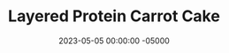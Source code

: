 ---
layout: post
title:  "Layered Protein Carrot Cake"
date:   2023-05-05 00:00:00 -05000
categories: 
- Recipes
- Protein Powder
permalink: /recipes/carrot-cake
image: /assets/Food/Protein Powder/Carrot Cake/carrot-cake-cover.jpg
ing: carrotcake-ing
facts: carrotcake-facts
section1: Roasting the Carrots
start2: Oat flour
section2: Dry Ingredients
start3: Large egg
section3: Wet Ingredients
start4: Nonfat cottage cheese
section4: Frosting
start5: 
section5: 
Prep: 60
Rest: 
Cook: 25
Source1: https://www.youtube.com/watch?v=vCvh4tf29d4&t=1s
Source2: 
whisk: https://s.samsungfood.com/Z1jId
tags: 
- frosting
- cottage cheese
- cake
- pumpkin spice
- cinnamon
- nutmeg
- ginger
- roasted carrot
- carrot puree
- protien
- whey
- casein
- gluten free
- oat flour
- oats
- chopped nuts
- nuts
- pb2
- nut flour
- peanut flour
- plain nonfat greek yogurt
- yogurt
- layer cake
Description: Carrot cake is my personal favorite dessert, outside of <a href="rainbow-cookies">Italian Rainbow Cookies</a>. Which is why I was most interested in making this variation, and I am very happy with the result. Roasting the carrots beforehand really brings the flavor to a whole new level, and it also ensures that you won't have little carrot bits in your cake or mouth.
Instructions: 
- Cut the carrots into strips. Lightly season with salt and oil and roast for 30 minutes at 400F. Blend in a food processor to make the carrot "puree"<br><br>

- Lower your oven to 350F, and line 2 8" cake pans with parchment paper (or aluminum foil). Liberally spray the paper as well<br><br>

- In a large bowl, mix together the dry ingredients - oat flour, casein, whey, cinnamon, ginger, baking powder, baking soda, nutmeg, and salt<br><br>

- To a separate bowl, add the wet ingredients (eggs, applesauce, yogurt, vanilla, and liquid stevia) and the carrot puree. Mix until fully combine<br><br>

- Mix the dry and the wet ingredients together. Optionally fold in some chopped nuts (1/2 cup, 45 g) <br><br>

- Divide the batter evenly between the 2 baking pans. Smooth out the top<br><br>

- Bake for about 25 minutes at 350F. A toothpick to the center should come out clean, and the internal temperature should be around 205F. Transfer to a wire rack to cool completely in the fridge<br><br>

- In a bowl, prepare the frosting - whipped cottage cheese, applesauce, lemon juice, whey, almond extract, and liquid stevia (or monk fruit).  If you want it a little sweeter, you can also add 1 tbsp (20 g) maple syrup or honey<br><br>
- <br><br><center><img src="/assets/Food/Protein Powder/Carrot Cake/carrot-cake-7.jpg" alt="" class="instruction-image"></center><br>

- Spread on top of one of the layers, then place the other layer on top. Spread on top of the second layer, and optionally sprinkle the top with cinnamon<br><br>
- <br><br><center><img src="/assets/Food/Protein Powder/Carrot Cake/carrot-cake-8.jpg" alt="" class="instruction-image"></center>
---